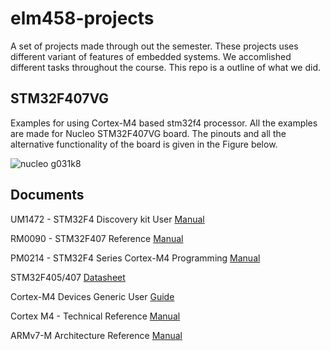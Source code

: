 # elm458-projects

A set of projects made through out the semester. These projects uses different variant of features of embedded systems. We accomlished different tasks throughout the course. This repo is a outline of what we did.

## STM32F407VG 

Examples for using Cortex-M4 based stm32f4 processor. All the examples are made 
for Nucleo STM32F407VG board. The pinouts and all the alternative functionality of 
the board is given in the Figure below.

![nucleo g031k8]()

## Documents

UM1472 - STM32F4 Discovery kit User [Manual](https://www.st.com/content/ccc/resource/technical/document/user_manual/70/fe/4a/3f/e7/e1/4f/7d/DM00039084.pdf/files/DM00039084.pdf/jcr:content/translations/en.DM00039084.pdf)

RM0090 - STM32F407 Reference [Manual](https://www.st.com/resource/en/reference_manual/DM00031020-.pdf)

PM0214 - STM32F4 Series Cortex-M4 Programming [Manual](https://www.st.com/content/ccc/resource/technical/document/programming_manual/6c/3a/cb/e7/e4/ea/44/9b/DM00046982.pdf/files/DM00046982.pdf/jcr:content/translations/en.DM00046982.pdf)

STM32F405/407 [Datasheet](https://www.st.com/resource/en/datasheet/stm32f407vg.pdf)

Cortex-M4 Devices Generic User [Guide](https://developer.arm.com/documentation/dui0553/b/)

Cortex M4 - Technical Reference [Manual](https://developer.arm.com/documentation/ddi0439/b/)

ARMv7-M Architecture Reference [Manual](https://static.docs.arm.com/ddi0403/e/DDI0403E_B_armv7m_arm.pdf)
